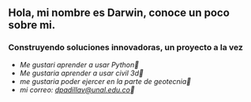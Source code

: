 ## Hola, mi nombre es Darwin, conoce un poco sobre mi.

### Construyendo soluciones innovadoras, un proyecto a la vez

- *Me gustari aprender a usar Python💬*
- *Me gustaria aprender a usar civil 3d🤔*
- *me gustaria poder ejercer en la parte de geotecnia🌱*
- *mi correo: dpadillav@unal.edu.co🔭*

  
<!--
**Darwin-spv/Darwin-spv** is a ✨ _special_ ✨ repository because its `README.md` (this file) appears on your GitHub profile.

Here are some ideas to get you started:

- 🔭 I’m currently working on ...
- 🌱 I’m currently learning ...
- 👯 I’m looking to collaborate on ...
- 🤔 I’m looking for help with ...
- 💬 Ask me about ...
- 📫 How to reach me: ...
- 😄 Pronouns: ...
- ⚡ Fun fact: ...
-->
